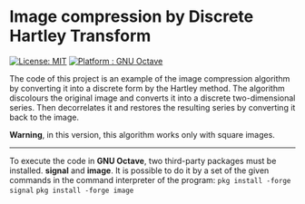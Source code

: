 # Image compression by Discrete Hartley Transform

[![License: MIT](https://img.shields.io/badge/License-MIT-blue.svg)](https://opensource.org/licenses/MIT) [![Platform : GNU Octave](https://img.shields.io/badge/platform-GNU%20Octave-orange)](https://www.gnu.org/software/octave/)

The code of this project is an example of the image compression algorithm by converting it into a discrete form by the Hartley method. 
The algorithm discolours the original image and converts it into a discrete two-dimensional series. Then decorrelates it and restores the resulting series by converting it back to the image.  

**Warning**, in this version, this algorithm works only with square images.

____

To execute the code in **GNU Octave**, two third-party packages must be installed. **signal** and **image**.
It is possible to do it by a set of the given commands in the command interpreter of the program:
`pkg install -forge signal` 
`pkg install -forge image`
